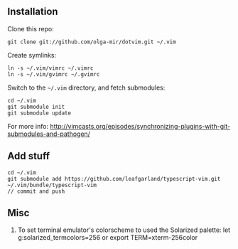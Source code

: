 ## Installation

Clone this repo:

    git clone git://github.com/olga-mir/dotvim.git ~/.vim

Create symlinks:

    ln -s ~/.vim/vimrc ~/.vimrc
    ln -s ~/.vim/gvimrc ~/.gvimrc

Switch to the `~/.vim` directory, and fetch submodules:

    cd ~/.vim
    git submodule init
    git submodule update

For more info:
http://vimcasts.org/episodes/synchronizing-plugins-with-git-submodules-and-pathogen/


## Add stuff

    cd ~/.vim
    git submodule add https://github.com/leafgarland/typescript-vim.git ~/.vim/bundle/typescript-vim
    // commit and push


## Misc
1. To set terminal emulator's colorscheme to used the Solarized palette:
let g:solarized_termcolors=256
or
export TERM=xterm-256color
